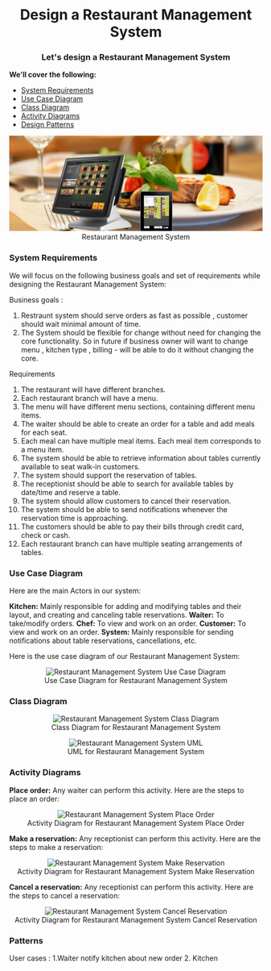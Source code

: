 <h1 align="center">Design a Restaurant Management System</h1>
<h3 align="center">Let's design a Restaurant Management System</h3>

**We'll cover the following:**

* [System Requirements](#system-requirements)
* [Use Case Diagram](#use-case-diagram)
* [Class Diagram](#class-diagram)
* [Activity Diagrams](#activity-diagrams)
* [Design Patterns](#patterns)

<p align="center">
    <img src="/media/restaraunt-management.png" alt="Restaurant Management System">
    <br />
    Restaurant Management System
</p>

### System Requirements

We will focus on the following business goals and  set of requirements while designing the Restaurant Management System:

Business goals :
1. Restraunt system should serve orders as fast as possible , customer should wait minimal amount of time.
2. The System should be flexible for change without need for changing the core functionality.
   So in future if business owner will want to change menu , kitchen type , billing  - will be able to do it without changing the core.  


Requirements 

1. The restaurant will have different branches.
2. Each restaurant branch will have a menu.
3. The menu will have different menu sections, containing different menu items.
4. The waiter should be able to create an order for a table and add meals for each seat.
5. Each meal can have multiple meal items. Each meal item corresponds to a menu item.
6. The system should be able to retrieve information about tables currently available to seat walk-in customers.
7. The system should support the reservation of tables.
8. The receptionist should be able to search for available tables by date/time and reserve a table.
9. The system should allow customers to cancel their reservation.
10. The system should be able to send notifications whenever the reservation time is approaching.
11. The customers should be able to pay their bills through credit card, check or cash.
12. Each restaurant branch can have multiple seating arrangements of tables.

### Use Case Diagram

Here are the main Actors in our system:

**Kitchen:** Mainly responsible for adding and modifying tables and their layout, and creating and canceling table reservations.
**Waiter:** To take/modify orders.
**Chef:** To view and work on an order.
**Customer:** To view and work on an order.
**System:** Mainly responsible for sending notifications about table reservations, cancellations, etc.


Here is the use case diagram of our Restaurant Management System:

<p align="center">
    <img src="/media/rms-use-case-diagram.svg" alt="Restaurant Management System Use Case Diagram">
    <br />
    Use Case Diagram for Restaurant Management System
</p>

### Class Diagram
<p align="center">
    <img src="/media-files/rms-class-diagram.png" alt="Restaurant Management System Class Diagram">
    <br />
    Class Diagram for Restaurant Management System
</p>

<p align="center">
    <img src="/media-files/rms-uml.svg" alt="Restaurant Management System UML">
    <br />
    UML for Restaurant Management System
</p>

### Activity Diagrams

**Place order:** Any waiter can perform this activity. Here are the steps to place an order:

<p align="center">
    <img src="/media-files/rms-place-order-activity-diagram.svg" alt="Restaurant Management System Place Order">
    <br />
    Activity Diagram for Restaurant Management System Place Order
</p>

**Make a reservation:** Any receptionist can perform this activity. Here are the steps to make a reservation:

<p align="center">
    <img src="/media-files/rms-make-reservation-activity-diagram.svg" alt="Restaurant Management System Make Reservation">
    <br />
    Activity Diagram for Restaurant Management System Make Reservation
</p>

**Cancel a reservation:** Any receptionist can perform this activity. Here are the steps to cancel a reservation:

<p align="center">
    <img src="/media-files/rms-cancel-reservation-activity-diagram.svg" alt="Restaurant Management System Cancel Reservation">
    <br />
    Activity Diagram for Restaurant Management System Cancel Reservation
</p>

### Patterns

User cases : 
1.Waiter notify kitchen about new order
2. Kitchen  







